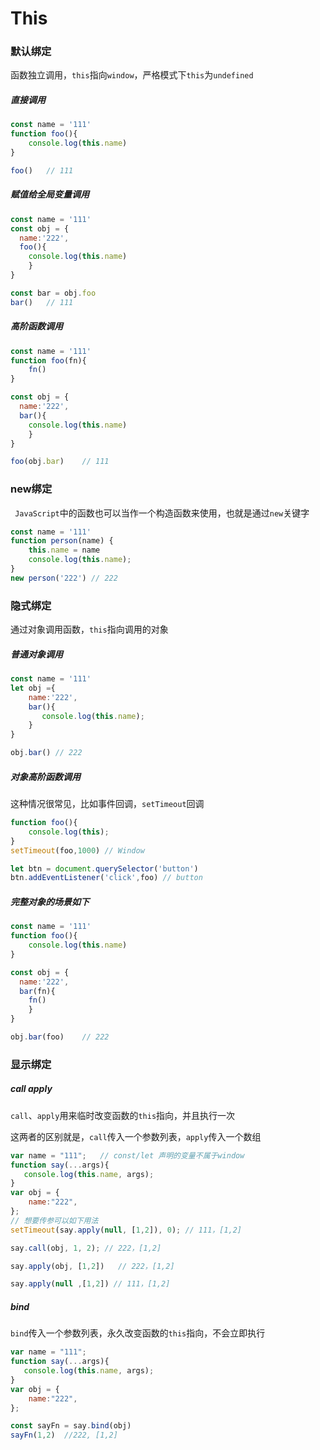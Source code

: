 # This

### 默认绑定

函数独立调用，`this`指向`window`，严格模式下`this`为`undefined`

##### 直接调用

```js
const name = '111'
function foo(){
	console.log(this.name)
}

foo()	// 111
```

##### 赋值给全局变量调用

```js
const name = '111'
const obj = {
  name:'222',
  foo(){
  	console.log(this.name)
	}
}

const bar = obj.foo	
bar()	// 111
```

##### 高阶函数调用

```js
const name = '111'
function foo(fn){
	fn()
}

const obj = {
  name:'222',
  bar(){
  	console.log(this.name)
	}
}

foo(obj.bar)	// 111
```



### new绑定

` JavaScript`中的函数也可以当作一个构造函数来使用，也就是通过`new`关键字

```js
const name = '111'
function person(name) {
    this.name = name
    console.log(this.name);
}
new person('222') // 222
```



### 隐式绑定

通过对象调用函数，`this`指向调用的对象

##### 普通对象调用

```js
const name = '111'
let obj ={
    name:'222',
    bar(){
       console.log(this.name);
    }
}

obj.bar() // 222
```

##### 对象高阶函数调用

这种情况很常见，比如事件回调，`setTimeout`回调

```js
function foo(){
    console.log(this);
}
setTimeout(foo,1000) // Window

let btn = document.querySelector('button')
btn.addEventListener('click',foo) // button
```

##### 完整对象的场景如下

```js
const name = '111'
function foo(){
	console.log(this.name)
}

const obj = {
  name:'222',
  bar(fn){
  	fn()
	}
}

obj.bar(foo)	// 222
```



### 显示绑定

##### call  apply

`call`、`apply`用来临时改变函数的`this`指向，并且执行一次

这两者的区别就是，`call`传入一个参数列表，`apply`传入一个数组

```js
var name = "111";	// const/let 声明的变量不属于window
function say(...args){
   console.log(this.name, args);
}
var obj = {
    name:"222",
};
// 想要传参可以如下用法
setTimeout(say.apply(null, [1,2]), 0); // 111，[1,2]

say.call(obj, 1, 2); // 222，[1,2]

say.apply(obj, [1,2])	// 222，[1,2]

say.apply(null ,[1,2]) // 111，[1,2]
```

##### bind

`bind`传入一个参数列表，永久改变函数的`this`指向，不会立即执行

```js
var name = "111";
function say(...args){
   console.log(this.name, args);
}
var obj = {
    name:"222",
};

const sayFn = say.bind(obj)
sayFn(1,2)	//222, [1,2]
```